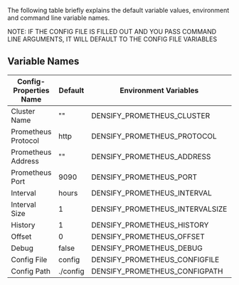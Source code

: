 The following table briefly explains the default variable values, environment and command line variable names.

NOTE: IF THE CONFIG FILE IS FILLED OUT AND YOU PASS COMMAND LINE 
ARGUMENTS, IT WILL DEFAULT TO THE CONFIG FILE VARIABLES

## Variable Names
| Config-Properties Name | Default | Environment Variables | Config File Variables | Command Line Variables |
|--------|-------|-------|-------|-------|
| Cluster Name | "" | DENSIFY_PROMETHEUS_CLUSTER | cluster_name | clusterName | 
| Prometheus Protocol | http | DENSIFY_PROMETHEUS_PROTOCOL | protocol | protocol |
| Prometheus Address | "" | DENSIFY_PROMETHEUS_ADDRESS | prometheus_address | address | 
| Prometheus Port | 9090 | DENSIFY_PROMETHEUS_PORT | prometheus_port | port |
| Interval | hours | DENSIFY_PROMETHEUS_INTERVAL | interval | interval |
| Interval Size | 1 | DENSIFY_PROMETHEUS_INTERVALSIZE | interval_size | intervalSize |
| History | 1 | DENSIFY_PROMETHEUS_HISTORY | history | history | 
| Offset | 0 | DENSIFY_PROMETHEUS_OFFSET | offset | offset | 
| Debug | false | DENSIFY_PROMETHEUS_DEBUG | debug | debug |
| Config File | config | DENSIFY_PROMETHEUS_CONFIGFILE | N/A | file |
| Config Path | ./config | DENSIFY_PROMETHEUS_CONFIGPATH | N/A | path |


